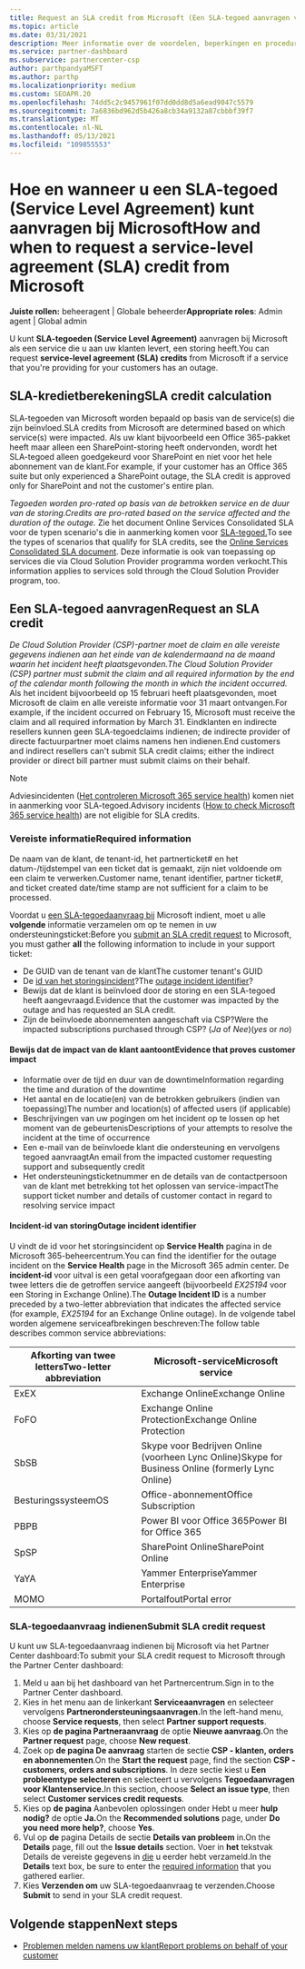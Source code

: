 ```yaml
---
title: Request an SLA credit from Microsoft (Een SLA-tegoed aanvragen van Microsoft)
ms.topic: article
ms.date: 03/31/2021
description: Meer informatie over de voordelen, beperkingen en procedures voor het aanvragen van een SLA-tegoed (Service Level Agreement) bij Microsoft als uw klanten een servicestoring ervaren.
ms.service: partner-dashboard
ms.subservice: partnercenter-csp
author: parthpandyaMSFT
ms.author: parthp
ms.localizationpriority: medium
ms.custom: SEOAPR.20
ms.openlocfilehash: 74dd5c2c9457961f07dd0dd8d5a6ead9047c5579
ms.sourcegitcommit: 7a6836bd962d5b426a8cb34a9132a87cbbbf39f7
ms.translationtype: MT
ms.contentlocale: nl-NL
ms.lasthandoff: 05/13/2021
ms.locfileid: "109855553"
---
```

# <a name="how-and-when-to-request-a-service-level-agreement-sla-credit-from-microsoft"></a><span data-ttu-id="6ebd6-103">Hoe en wanneer u een SLA-tegoed (Service Level Agreement) kunt aanvragen bij Microsoft</span><span class="sxs-lookup"><span data-stu-id="6ebd6-103">How and when to request a service-level agreement (SLA) credit from Microsoft</span></span>

<span data-ttu-id="6ebd6-104">**Juiste rollen:** beheeragent | Globale beheerder</span><span class="sxs-lookup"><span data-stu-id="6ebd6-104">**Appropriate roles**: Admin agent | Global admin</span></span>

<span data-ttu-id="6ebd6-105">U kunt **SLA-tegoeden (Service Level Agreement)** aanvragen bij Microsoft als een service die u aan uw klanten levert, een storing heeft.</span><span class="sxs-lookup"><span data-stu-id="6ebd6-105">You can request **service-level agreement (SLA) credits** from Microsoft if a service that you're providing for your customers has an outage.</span></span>

## <a name="sla-credit-calculation"></a><span data-ttu-id="6ebd6-106">SLA-kredietberekening</span><span class="sxs-lookup"><span data-stu-id="6ebd6-106">SLA credit calculation</span></span>

<span data-ttu-id="6ebd6-107">SLA-tegoeden van Microsoft worden bepaald op basis van de service(s) die zijn beïnvloed.</span><span class="sxs-lookup"><span data-stu-id="6ebd6-107">SLA credits from Microsoft are determined based on which service(s) were impacted.</span></span> <span data-ttu-id="6ebd6-108">Als uw klant bijvoorbeeld een Office 365-pakket heeft maar alleen een SharePoint-storing heeft ondervonden, wordt het SLA-tegoed alleen goedgekeurd voor SharePoint en niet voor het hele abonnement van de klant.</span><span class="sxs-lookup"><span data-stu-id="6ebd6-108">For example, if your customer has an Office 365 suite but only experienced a SharePoint outage, the SLA credit is approved only for SharePoint and not the customer's entire plan.</span></span>

<span data-ttu-id="6ebd6-109">*Tegoeden worden pro-rated op basis van de betrokken service en de duur van de storing.*</span><span class="sxs-lookup"><span data-stu-id="6ebd6-109">*Credits are pro-rated based on the service affected and the duration of the outage.*</span></span> <span data-ttu-id="6ebd6-110">Zie het document Online Services Consolidated SLA voor de typen scenario's die in aanmerking komen voor [SLA-tegoed.](http://www.microsoftvolumelicensing.com/DocumentSearch.aspx?Mode=3&DocumentTypeId=37)</span><span class="sxs-lookup"><span data-stu-id="6ebd6-110">To see the types of scenarios that qualify for SLA credits, see the [Online Services Consolidated SLA document](http://www.microsoftvolumelicensing.com/DocumentSearch.aspx?Mode=3&DocumentTypeId=37).</span></span> <span data-ttu-id="6ebd6-111">Deze informatie is ook van toepassing op services die via Cloud Solution Provider programma worden verkocht.</span><span class="sxs-lookup"><span data-stu-id="6ebd6-111">This information applies to services sold through the Cloud Solution Provider program, too.</span></span>


## <a name="request-an-sla-credit"></a><span data-ttu-id="6ebd6-112">Een SLA-tegoed aanvragen</span><span class="sxs-lookup"><span data-stu-id="6ebd6-112">Request an SLA credit</span></span>

<span data-ttu-id="6ebd6-113">*De Cloud Solution Provider (CSP)-partner moet de claim en alle vereiste gegevens indienen aan het einde van de kalendermaand na de maand waarin het incident heeft plaatsgevonden.*</span><span class="sxs-lookup"><span data-stu-id="6ebd6-113">*The Cloud Solution Provider (CSP) partner must submit the claim and all required information by the end of the calendar month following the month in which the incident occurred.*</span></span> <span data-ttu-id="6ebd6-114">Als het incident bijvoorbeeld op 15 februari heeft plaatsgevonden, moet Microsoft de claim en alle vereiste informatie voor 31 maart ontvangen.</span><span class="sxs-lookup"><span data-stu-id="6ebd6-114">For example, if the incident occurred on February 15, Microsoft must receive the claim and all required information by March 31.</span></span> <span data-ttu-id="6ebd6-115">Eindklanten en indirecte resellers kunnen geen SLA-tegoedclaims indienen; de indirecte provider of directe factuurpartner moet claims namens hen indienen.</span><span class="sxs-lookup"><span data-stu-id="6ebd6-115">End customers and indirect resellers can't submit SLA credit claims; either the indirect provider or direct bill partner must submit claims on their behalf.</span></span>

>[!NOTE]
><span data-ttu-id="6ebd6-116">Adviesincidenten ([Het controleren Microsoft 365 service health](https://docs.microsoft.com/microsoft-365/enterprise/view-service-health?&preserve-view=trueo365-worldwide#incidents-and-advisories)) komen niet in aanmerking voor SLA-tegoed.</span><span class="sxs-lookup"><span data-stu-id="6ebd6-116">Advisory incidents ([How to check Microsoft 365 service health](https://docs.microsoft.com/microsoft-365/enterprise/view-service-health?&preserve-view=trueo365-worldwide#incidents-and-advisories)) are not eligible for SLA credits.</span></span>

### <a name="required-information"></a><span data-ttu-id="6ebd6-117">Vereiste informatie</span><span class="sxs-lookup"><span data-stu-id="6ebd6-117">Required information</span></span>

<span data-ttu-id="6ebd6-118">De naam van de klant, de tenant-id, het partnerticket# en het datum-/tijdstempel van een ticket dat is gemaakt, zijn niet voldoende om een claim te verwerken.</span><span class="sxs-lookup"><span data-stu-id="6ebd6-118">Customer name, tenant identifier, partner ticket#, and ticket created date/time stamp are not sufficient for a claim to be processed.</span></span>

<span data-ttu-id="6ebd6-119">Voordat u [een SLA-tegoedaanvraag bij](#submit-sla-credit-request) Microsoft indient, moet u alle **volgende** informatie verzamelen om op te nemen in uw ondersteuningsticket:</span><span class="sxs-lookup"><span data-stu-id="6ebd6-119">Before you [submit an SLA credit request](#submit-sla-credit-request) to Microsoft, you must gather **all** the following information to include in your support ticket:</span></span>

- <span data-ttu-id="6ebd6-120">De GUID van de tenant van de klant</span><span class="sxs-lookup"><span data-stu-id="6ebd6-120">The customer tenant's GUID</span></span>
- <span data-ttu-id="6ebd6-121">De [id van het storingsincident](#outage-incident-identifier)?</span><span class="sxs-lookup"><span data-stu-id="6ebd6-121">The [outage incident identifier](#outage-incident-identifier)?</span></span>
- <span data-ttu-id="6ebd6-122">Bewijs dat de klant is beïnvloed door de storing en een SLA-tegoed heeft aangevraagd.</span><span class="sxs-lookup"><span data-stu-id="6ebd6-122">Evidence that the customer was impacted by the outage and has requested an SLA credit.</span></span>
- <span data-ttu-id="6ebd6-123">Zijn de beïnvloede abonnementen aangeschaft via CSP?</span><span class="sxs-lookup"><span data-stu-id="6ebd6-123">Were the impacted subscriptions purchased through CSP?</span></span> <span data-ttu-id="6ebd6-124">(*Ja* of *Nee*)</span><span class="sxs-lookup"><span data-stu-id="6ebd6-124">(*yes* or *no*)</span></span>

#### <a name="evidence-that-proves-customer-impact"></a><span data-ttu-id="6ebd6-125">Bewijs dat de impact van de klant aantoont</span><span class="sxs-lookup"><span data-stu-id="6ebd6-125">Evidence that proves customer impact</span></span>

- <span data-ttu-id="6ebd6-126">Informatie over de tijd en duur van de downtime</span><span class="sxs-lookup"><span data-stu-id="6ebd6-126">Information regarding the time and duration of the downtime</span></span>
- <span data-ttu-id="6ebd6-127">Het aantal en de locatie(en) van de betrokken gebruikers (indien van toepassing)</span><span class="sxs-lookup"><span data-stu-id="6ebd6-127">The number and location(s) of affected users (if applicable)</span></span>
- <span data-ttu-id="6ebd6-128">Beschrijvingen van uw pogingen om het incident op te lossen op het moment van de gebeurtenis</span><span class="sxs-lookup"><span data-stu-id="6ebd6-128">Descriptions of your attempts to resolve the incident at the time of occurrence</span></span>
- <span data-ttu-id="6ebd6-129">Een e-mail van de beïnvloede klant die ondersteuning en vervolgens tegoed aanvraagt</span><span class="sxs-lookup"><span data-stu-id="6ebd6-129">An email from the impacted customer requesting support and subsequently credit</span></span>
- <span data-ttu-id="6ebd6-130">Het ondersteuningsticketnummer en de details van de contactpersoon van de klant met betrekking tot het oplossen van service-impact</span><span class="sxs-lookup"><span data-stu-id="6ebd6-130">The support ticket number and details of customer contact in regard to resolving service impact</span></span>


#### <a name="outage-incident-identifier"></a><span data-ttu-id="6ebd6-131">Incident-id van storing</span><span class="sxs-lookup"><span data-stu-id="6ebd6-131">Outage incident identifier</span></span>

<span data-ttu-id="6ebd6-132">U vindt de id voor het storingsincident op **Service Health** pagina in de Microsoft 365-beheercentrum.</span><span class="sxs-lookup"><span data-stu-id="6ebd6-132">You can find the identifier for the outage incident on the **Service Health** page in the Microsoft 365 admin center.</span></span> <span data-ttu-id="6ebd6-133">De **incident-id** voor uitval is een getal voorafgegaan door een afkorting van twee letters die de getroffen service aangeeft (bijvoorbeeld *EX25194* voor een Storing in Exchange Online).</span><span class="sxs-lookup"><span data-stu-id="6ebd6-133">The **Outage Incident ID** is a number preceded by a two-letter abbreviation that indicates the affected service (for example, *EX25194* for an Exchange Online outage).</span></span> <span data-ttu-id="6ebd6-134">In de volgende tabel worden algemene serviceafbrekingen beschreven:</span><span class="sxs-lookup"><span data-stu-id="6ebd6-134">The follow table describes common service abbreviations:</span></span>

| <span data-ttu-id="6ebd6-135">Afkorting van twee letters</span><span class="sxs-lookup"><span data-stu-id="6ebd6-135">Two-letter abbreviation</span></span> | <span data-ttu-id="6ebd6-136">Microsoft-service</span><span class="sxs-lookup"><span data-stu-id="6ebd6-136">Microsoft service</span></span> |
| ----------------------- | ----------------- |
| <span data-ttu-id="6ebd6-137">Ex</span><span class="sxs-lookup"><span data-stu-id="6ebd6-137">EX</span></span> | <span data-ttu-id="6ebd6-138">Exchange Online</span><span class="sxs-lookup"><span data-stu-id="6ebd6-138">Exchange Online</span></span> |
| <span data-ttu-id="6ebd6-139">Fo</span><span class="sxs-lookup"><span data-stu-id="6ebd6-139">FO</span></span> | <span data-ttu-id="6ebd6-140">Exchange Online Protection</span><span class="sxs-lookup"><span data-stu-id="6ebd6-140">Exchange Online Protection</span></span> |
| <span data-ttu-id="6ebd6-141">Sb</span><span class="sxs-lookup"><span data-stu-id="6ebd6-141">SB</span></span> | <span data-ttu-id="6ebd6-142">Skype voor Bedrijven Online (voorheen Lync Online)</span><span class="sxs-lookup"><span data-stu-id="6ebd6-142">Skype for Business Online (formerly Lync Online)</span></span> |
| <span data-ttu-id="6ebd6-143">Besturingssysteem</span><span class="sxs-lookup"><span data-stu-id="6ebd6-143">OS</span></span> | <span data-ttu-id="6ebd6-144">Office-abonnement</span><span class="sxs-lookup"><span data-stu-id="6ebd6-144">Office Subscription</span></span> |
| <span data-ttu-id="6ebd6-145">PB</span><span class="sxs-lookup"><span data-stu-id="6ebd6-145">PB</span></span> | <span data-ttu-id="6ebd6-146">Power BI voor Office 365</span><span class="sxs-lookup"><span data-stu-id="6ebd6-146">Power BI for Office 365</span></span> |
| <span data-ttu-id="6ebd6-147">Sp</span><span class="sxs-lookup"><span data-stu-id="6ebd6-147">SP</span></span> | <span data-ttu-id="6ebd6-148">SharePoint Online</span><span class="sxs-lookup"><span data-stu-id="6ebd6-148">SharePoint Online</span></span> |
| <span data-ttu-id="6ebd6-149">Ya</span><span class="sxs-lookup"><span data-stu-id="6ebd6-149">YA</span></span> | <span data-ttu-id="6ebd6-150">Yammer Enterprise</span><span class="sxs-lookup"><span data-stu-id="6ebd6-150">Yammer Enterprise</span></span> |
| <span data-ttu-id="6ebd6-151">MO</span><span class="sxs-lookup"><span data-stu-id="6ebd6-151">MO</span></span> | <span data-ttu-id="6ebd6-152">Portalfout</span><span class="sxs-lookup"><span data-stu-id="6ebd6-152">Portal error</span></span> |

### <a name="submit-sla-credit-request"></a><span data-ttu-id="6ebd6-153">SLA-tegoedaanvraag indienen</span><span class="sxs-lookup"><span data-stu-id="6ebd6-153">Submit SLA credit request</span></span>

<span data-ttu-id="6ebd6-154">U kunt uw SLA-tegoedaanvraag indienen bij Microsoft via het Partner Center dashboard:</span><span class="sxs-lookup"><span data-stu-id="6ebd6-154">To submit your SLA credit request to Microsoft through the Partner Center dashboard:</span></span>

1. <span data-ttu-id="6ebd6-155">Meld u aan bij het dashboard van het Partnercentrum.</span><span class="sxs-lookup"><span data-stu-id="6ebd6-155">Sign in to the Partner Center dashboard.</span></span>
2. <span data-ttu-id="6ebd6-156">Kies in het menu aan de linkerkant **Serviceaanvragen** en selecteer vervolgens **Partnerondersteuningsaanvragen.**</span><span class="sxs-lookup"><span data-stu-id="6ebd6-156">In the left-hand menu, choose **Service requests**, then select **Partner support requests**.</span></span>
3. <span data-ttu-id="6ebd6-157">Kies op **de pagina Partneraanvraag** de optie **Nieuwe aanvraag.**</span><span class="sxs-lookup"><span data-stu-id="6ebd6-157">On the **Partner request** page, choose **New request**.</span></span>
4. <span data-ttu-id="6ebd6-158">Zoek op **de pagina De aanvraag** starten de sectie **CSP - klanten, orders en abonnementen**.</span><span class="sxs-lookup"><span data-stu-id="6ebd6-158">On the **Start the request** page, find the section **CSP - customers, orders and subscriptions**.</span></span> <span data-ttu-id="6ebd6-159">In deze sectie kiest u **Een probleemtype selecteren** en selecteert u vervolgens **Tegoedaanvragen voor Klantenservice.**</span><span class="sxs-lookup"><span data-stu-id="6ebd6-159">In this section, choose **Select an issue type**, then select **Customer services credit requests**.</span></span>
5. <span data-ttu-id="6ebd6-160">Kies op **de pagina** Aanbevolen oplossingen onder Hebt u meer **hulp nodig?** de optie **Ja.**</span><span class="sxs-lookup"><span data-stu-id="6ebd6-160">On the **Recommended solutions** page, under **Do you need more help?**, choose **Yes**.</span></span>
6. <span data-ttu-id="6ebd6-161">Vul op **de** pagina Details de sectie **Details van probleem** in.</span><span class="sxs-lookup"><span data-stu-id="6ebd6-161">On the **Details** page, fill out the **Issue details** section.</span></span> <span data-ttu-id="6ebd6-162">Voer in **het** tekstvak Details de vereiste gegevens in [die](#required-information) u eerder hebt verzameld.</span><span class="sxs-lookup"><span data-stu-id="6ebd6-162">In the **Details** text box, be sure to enter the [required information](#required-information) that you gathered earlier.</span></span>
7. <span data-ttu-id="6ebd6-163">Kies **Verzenden om** uw SLA-tegoedaanvraag te verzenden.</span><span class="sxs-lookup"><span data-stu-id="6ebd6-163">Choose **Submit** to send in your SLA credit request.</span></span>

## <a name="next-steps"></a><span data-ttu-id="6ebd6-164">Volgende stappen</span><span class="sxs-lookup"><span data-stu-id="6ebd6-164">Next steps</span></span>

- [<span data-ttu-id="6ebd6-165">Problemen melden namens uw klant</span><span class="sxs-lookup"><span data-stu-id="6ebd6-165">Report problems on behalf of your customer</span></span>](report-problems-on-behalf-of-a-customer.md)
